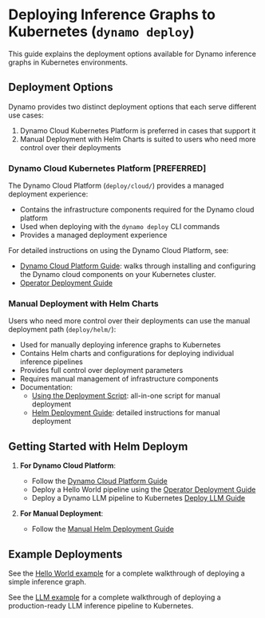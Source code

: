 <!--
SPDX-FileCopyrightText: Copyright (c) 2025 NVIDIA CORPORATION & AFFILIATES. All rights reserved.
SPDX-License-Identifier: Apache-2.0

Licensed under the Apache License, Version 2.0 (the "License");
you may not use this file except in compliance with the License.
You may obtain a copy of the License at

http://www.apache.org/licenses/LICENSE-2.0

Unless required by applicable law or agreed to in writing, software
distributed under the License is distributed on an "AS IS" BASIS,
WITHOUT WARRANTIES OR CONDITIONS OF ANY KIND, either express or implied.
See the License for the specific language governing permissions and
limitations under the License.
-->

# Deploying Inference Graphs to Kubernetes (`dynamo deploy`)

This guide explains the deployment options available for Dynamo inference graphs in Kubernetes environments.

## Deployment Options

Dynamo provides two distinct deployment options that each serve different use cases:
1. Dynamo Cloud Kubernetes Platform is preferred in cases that support it
2. Manual Deployment with Helm Charts is suited to users who need more control over their deployments


### Dynamo Cloud Kubernetes Platform [PREFERRED]

The Dynamo Cloud Platform (`deploy/cloud/`) provides a managed deployment experience:

- Contains the infrastructure components required for the Dynamo cloud platform
- Used when deploying with the `dynamo deploy` CLI commands
- Provides a managed deployment experience

For detailed instructions on using the Dynamo Cloud Platform, see:
- [Dynamo Cloud Platform Guide](dynamo_cloud.md): walks through installing and configuring the Dynamo cloud components on your Kubernetes cluster.
- [Operator Deployment Guide](operator_deployment.md)

### Manual Deployment with Helm Charts

Users who need more control over their deployments can use the manual deployment path (`deploy/helm/`):

- Used for manually deploying inference graphs to Kubernetes
- Contains Helm charts and configurations for deploying individual inference pipelines
- Provides full control over deployment parameters
- Requires manual management of infrastructure components
- Documentation:
  - [Using the Deployment Script](manual_helm_deployment.md#using-the-deployment-script): all-in-one script for manual deployment
  - [Helm Deployment Guide](manual_helm_deployment.md#helm-deployment-guide): detailed instructions for manual deployment

## Getting Started with Helm Deploym

1. **For Dynamo Cloud Platform**:
   - Follow the [Dynamo Cloud Platform Guide](dynamo_cloud.md)
   - Deploy a Hello World pipeline using the [Operator Deployment Guide](operator_deployment.md)
   - Deploy a Dynamo LLM pipeline to Kubernetes [Deploy LLM Guide](../../examples/llm_deployment.md#deploy-to-kubernetes)

2. **For Manual Deployment**:
   - Follow the [Manual Helm Deployment Guide](manual_helm_deployment.md)

## Example Deployments

See the [Hello World example](../../examples/hello_world.md#deploying-to-and-running-the-example-in-kubernetes) for a complete walkthrough of deploying a simple inference graph.

See the [LLM example](../../examples/llm_deployment.md#deploy-to-kubernetes) for a complete walkthrough of deploying a production-ready LLM inference pipeline to Kubernetes.